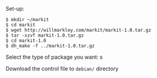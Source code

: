 Set-up:
```
$ mkdir ~/markit
$ cd markit
$ wget http://willmarkley.com/markit/markit-1.0.tar.gz
$ tar -xzvf markit-1.0.tar.gz
$ cd markit-1.0
$ dh_make -f ../markit-1.0.tar.gz
```
Select the type of package you want: s

Download the control file to `debian/` directory  
